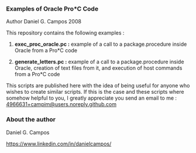 ### Examples of Oracle Pro\*C Code 

Author Daniel G. Campos 2008

This repository contains the following examples :

1. **exec_proc_oracle.pc :** example of a call to a package.procedure inside Oracle from a Pro\*C code

2. **generate_letters.pc :** example of a call to a package.procedure inside Oracle, creation of text files from it, and execution of host commands from a Pro\*C code

This scripts are published here with the idea of being useful for anyone who wishes to create similar scripts. If this is the case and these scripts where somehow helpful to you, I greatly appreciate you send an email to me : 4966631+campim@users.noreply.github.com

### About the author
Daniel G. Campos

https://www.linkedin.com/in/danielcampos/
